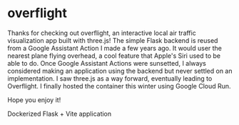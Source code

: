 # overflight

Thanks for checking out overflight, an interactive local air traffic visualization app built with three.js!
The simple Flask backend is reused from a Google Assistant Action I made a few years ago.
It would user the nearest plane flying overhead, a cool feature that Apple's Siri used to be able to do. 
Once Google Assistant Actions were sunsetted, I always considered making an application using the backend
but never settled on an implementation. I saw three.js as a way forward, eventually leading to Overflight.
I finally hosted the container this winter using Google Cloud Run.

Hope you enjoy it!

 Dockerized Flask + Vite application
